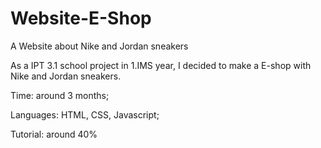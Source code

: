 # Website-E-Shop
A Website about Nike and Jordan sneakers


As a IPT 3.1 school project in 1.IMS year, I decided to make a E-shop with Nike and Jordan sneakers. 


Time: around 3 months; 

Languages: HTML, CSS, Javascript;

Tutorial: around 40% 
